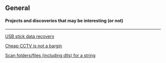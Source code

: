 ## General

#### Projects and discoveries that may be interesting (or not)
_______________________________________________________________

[USB stick data recovery](https://wanatry.github.io/general/USB_Stick_Data_Recovery.html)

[Cheap CCTV is not a bargin](https://wanatry.github.io/general/Cheap_CCTV.html)

[Scan folders/files (including dlls) for a string](https://wanatry.github.io/general/Scanning_folder_for_strings.html)
